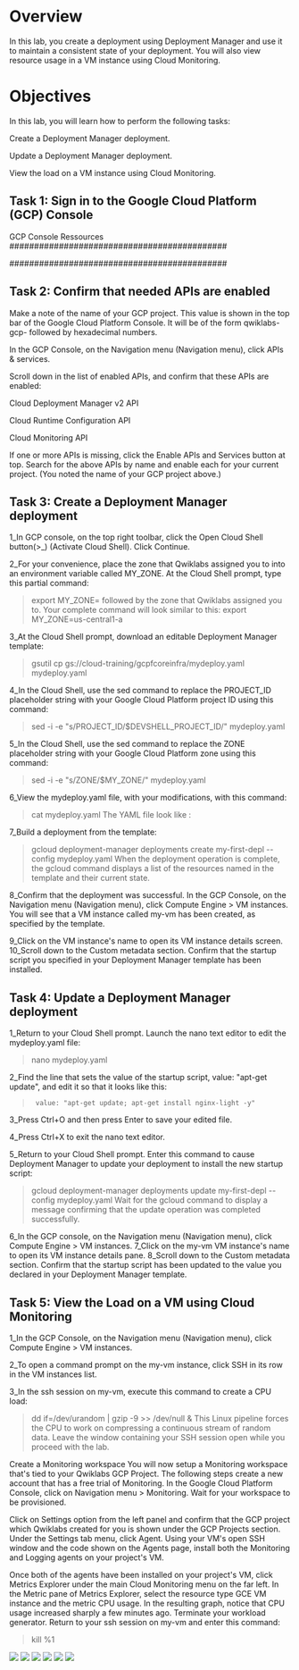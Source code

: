 # Overview
In this lab, you create a deployment using Deployment Manager and use it to maintain a consistent state of your deployment. You will also view resource usage in a VM instance using Cloud Monitoring.

# Objectives
In this lab, you will learn how to perform the following tasks:

Create a Deployment Manager deployment.

Update a Deployment Manager deployment.

View the load on a VM instance using Cloud Monitoring.

## Task 1: Sign in to the Google Cloud Platform (GCP) Console
GCP Console Ressources
############################################

############################################



## Task 2: Confirm that needed APIs are enabled
Make a note of the name of your GCP project. This value is shown in the top bar of the Google Cloud Platform Console. It will be of the form qwiklabs-gcp- followed by hexadecimal numbers.

In the GCP Console, on the Navigation menu (Navigation menu), click APIs & services.

Scroll down in the list of enabled APIs, and confirm that these APIs are enabled:

Cloud Deployment Manager v2 API

Cloud Runtime Configuration API

Cloud Monitoring API

If one or more APIs is missing, click the Enable APIs and Services button at top. 
Search for the above APIs by name and enable each for your current project. (You noted the name of your GCP project above.)

## Task 3: Create a Deployment Manager deployment
1_In GCP console, on the top right toolbar, click the Open Cloud Shell button(>_) (Activate Cloud Shell). Click Continue.

2_For your convenience, place the zone that Qwiklabs assigned you to into an environment variable called MY_ZONE. At the Cloud Shell prompt, type this partial command:
> export MY_ZONE=
followed by the zone that Qwiklabs assigned you to. Your complete command will look similar to this:
> export MY_ZONE=us-central1-a

3_At the Cloud Shell prompt, download an editable Deployment Manager template:
> gsutil cp gs://cloud-training/gcpfcoreinfra/mydeploy.yaml mydeploy.yaml

4_In the Cloud Shell, use the sed command to replace the PROJECT_ID placeholder string with your Google Cloud Platform project ID using this command:
> sed -i -e "s/PROJECT_ID/$DEVSHELL_PROJECT_ID/" mydeploy.yaml

5_In the Cloud Shell, use the sed command to replace the ZONE placeholder string with your Google Cloud Platform zone using this command:
> sed -i -e "s/ZONE/$MY_ZONE/" mydeploy.yaml

6_View the mydeploy.yaml file, with your modifications, with this command:
> cat mydeploy.yaml
The  YAML file look like : 

> 

7_Build a deployment from the template:
> gcloud deployment-manager deployments create my-first-depl --config mydeploy.yaml
When the deployment operation is complete, the gcloud command displays a list of the resources named in the template and their current state.

8_Confirm that the deployment was successful. 
In the GCP Console, on the Navigation menu (Navigation menu), click Compute Engine > VM instances. 
You will see that a VM instance called my-vm has been created, as specified by the template.

9_Click on the VM instance's name to open its VM instance details screen.
10_Scroll down to the Custom metadata section. 
Confirm that the startup script you specified in your Deployment Manager template has been installed.

## Task 4: Update a Deployment Manager deployment

1_Return to your Cloud Shell prompt. Launch the nano text editor to edit the mydeploy.yaml file:

> nano mydeploy.yaml

2_Find the line that sets the value of the startup script, value: "apt-get update", and edit it so that it looks like this:

>      value: "apt-get update; apt-get install nginx-light -y"

3_Press Ctrl+O and then press Enter to save your edited file.

4_Press Ctrl+X to exit the nano text editor.

5_Return to your Cloud Shell prompt. Enter this command to cause Deployment Manager to update your deployment to install the new startup script:

> gcloud deployment-manager deployments update my-first-depl --config mydeploy.yaml
Wait for the gcloud command to display a message confirming that the update operation was completed successfully.

6_In the GCP console, on the Navigation menu (Navigation menu), click Compute Engine > VM instances.
7_Click on the my-vm VM instance's name to open its VM instance details pane.
8_Scroll down to the Custom metadata section. Confirm that the startup script has been updated to the value you declared in your Deployment Manager template.

## Task 5: View the Load on a VM using Cloud Monitoring

1_In the GCP Console, on the Navigation menu (Navigation menu), click Compute Engine > VM instances.

2_To open a command prompt on the my-vm instance, click SSH in its row in the VM instances list.

3_In the ssh session on my-vm, execute this command to create a CPU load:

> dd if=/dev/urandom | gzip -9 >> /dev/null &
This Linux pipeline forces the CPU to work on compressing a continuous stream of random data.
Leave the window containing your SSH session open while you proceed with the lab.

Create a Monitoring workspace
You will now setup a Monitoring workspace that's tied to your Qwiklabs GCP Project. The following steps create a new account that has a free trial of Monitoring.
In the Google Cloud Platform Console, click on Navigation menu > Monitoring.
Wait for your workspace to be provisioned.

Click on Settings option from the left panel and confirm that the GCP project which Qwiklabs created for you is shown under the GCP Projects section.
Under the Settings tab menu, click Agent. Using your VM's open SSH window and the code shown on the Agents page, install both the Monitoring and Logging agents on your project's VM.

Once both of the agents have been installed on your project's VM, click Metrics Explorer under the main Cloud Monitoring menu on the far left.
In the Metric pane of Metrics Explorer, select the resource type GCE VM instance and the metric CPU usage.
In the resulting graph, notice that CPU usage increased sharply a few minutes ago.
Terminate your workload generator. Return to your ssh session on my-vm and enter this command:

> kill %1


![](imgs/YAMLfile.PNG)
![](imgs/My_VM_instance.PNG)
![](imgs/Custom_Metadata.PNG)
![](imgs/updateYAML.PNG)
![](imgs/YAMLupdated&CustomMetadata.PNG)
![](imgs/lab_GCPFundamentals_GettingStartedwithDeploymentManagerandStackdriver.PNG)

